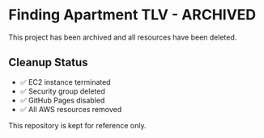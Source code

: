 # Finding Apartment TLV - ARCHIVED

This project has been archived and all resources have been deleted.

## Cleanup Status
- ✅ EC2 instance terminated
- ✅ Security group deleted
- ✅ GitHub Pages disabled
- ✅ All AWS resources removed

This repository is kept for reference only.